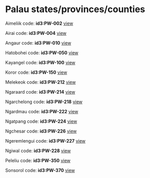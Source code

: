 # Palau states/provinces/counties
Aimeliik     code: **id3:PW-002**     [view](../export/geojson/medium/id3/pw/002.geojson)     


Airai     code: **id3:PW-004**     [view](../export/geojson/medium/id3/pw/004.geojson)     


Angaur     code: **id3:PW-010**     [view](../export/geojson/medium/id3/pw/010.geojson)     


Hatobohei     code: **id3:PW-050**     [view](../export/geojson/medium/id3/pw/050.geojson)     


Kayangel     code: **id3:PW-100**     [view](../export/geojson/medium/id3/pw/100.geojson)     


Koror     code: **id3:PW-150**     [view](../export/geojson/medium/id3/pw/150.geojson)     


Melekeok     code: **id3:PW-212**     [view](../export/geojson/medium/id3/pw/212.geojson)     


Ngaraard     code: **id3:PW-214**     [view](../export/geojson/medium/id3/pw/214.geojson)     


Ngarchelong     code: **id3:PW-218**     [view](../export/geojson/medium/id3/pw/218.geojson)     


Ngardmau     code: **id3:PW-222**     [view](../export/geojson/medium/id3/pw/222.geojson)     


Ngatpang     code: **id3:PW-224**     [view](../export/geojson/medium/id3/pw/224.geojson)     


Ngchesar     code: **id3:PW-226**     [view](../export/geojson/medium/id3/pw/226.geojson)     


Ngeremlengui     code: **id3:PW-227**     [view](../export/geojson/medium/id3/pw/227.geojson)     


Ngiwal     code: **id3:PW-228**     [view](../export/geojson/medium/id3/pw/228.geojson)     


Peleliu     code: **id3:PW-350**     [view](../export/geojson/medium/id3/pw/350.geojson)     


Sonsorol     code: **id3:PW-370**     [view](../export/geojson/medium/id3/pw/370.geojson)     


